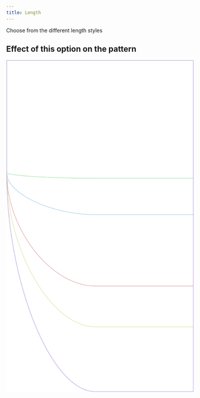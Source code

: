 ```yaml
---
title: Length
---
```


Choose from the different length styles


## Effect of this option on the pattern
![This image shows the effect of this option by superimposing several variants that have a different value for this option](lunetius_length_sample.svg "Effect of this option on the pattern")